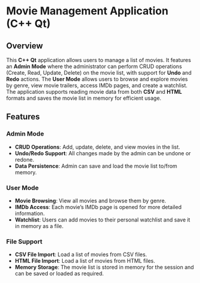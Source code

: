 # Movie Management Application (C++ Qt)

## Overview

This **C++ Qt** application allows users to manage a list of movies. It features an **Admin Mode** where the administrator can perform CRUD operations (Create, Read, Update, Delete) on the movie list, with support for **Undo** and **Redo** actions. The **User Mode** allows users to browse and explore movies by genre, view movie trailers, access IMDb pages, and create a watchlist. The application supports reading movie data from both **CSV** and **HTML** formats and saves the movie list in memory for efficient usage.

## Features

### Admin Mode
- **CRUD Operations**: Add, update, delete, and view movies in the list.
- **Undo/Redo Support**: All changes made by the admin can be undone or redone.
- **Data Persistence**: Admin can save and load the movie list to/from memory.

### User Mode
- **Movie Browsing**: View all movies and browse them by genre.
- **IMDb Access**: Each movie’s IMDb page is opened for more detailed information.
- **Watchlist**: Users can add movies to their personal watchlist and save it in memory as a file.

### File Support
- **CSV File Import**: Load a list of movies from CSV files.
- **HTML File Import**: Load a list of movies from HTML files.
- **Memory Storage**: The movie list is stored in memory for the session and can be saved or loaded as required.

